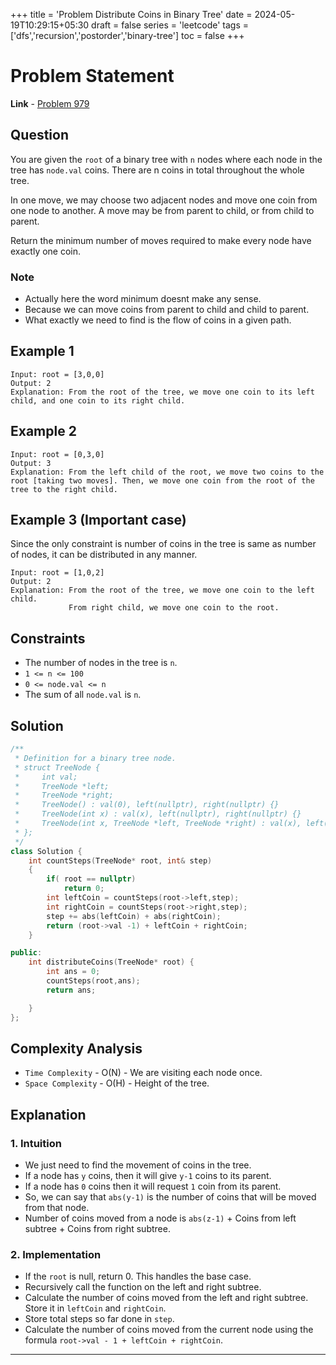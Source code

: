 +++
title = 'Problem Distribute Coins in Binary Tree'
date = 2024-05-19T10:29:15+05:30
draft = false
series = 'leetcode'
tags =['dfs','recursion','postorder','binary-tree']
toc = false
+++

# Problem Statement

**Link** - [Problem 979](https://leetcode.com/problems/distribute-coins-in-binary-tree/description/)

## Question

You are given the `root` of a binary tree with `n` nodes where each node in the tree has `node.val` coins. There are n coins in total throughout the whole tree.

In one move, we may choose two adjacent nodes and move one coin from one node to another. A move may be from parent to child, or from child to parent.

Return the minimum number of moves required to make every node have exactly one coin.

### Note

- Actually here the word minimum doesnt make any sense.
- Because we can move coins from parent to child and child to parent.
- What exactly we need to find is the flow of coins in a given path.

## Example 1

```text
Input: root = [3,0,0]
Output: 2
Explanation: From the root of the tree, we move one coin to its left child, and one coin to its right child.
```

## Example 2

```text
Input: root = [0,3,0]
Output: 3
Explanation: From the left child of the root, we move two coins to the root [taking two moves]. Then, we move one coin from the root of the tree to the right child.
```

## Example 3 (Important case)

Since the only constraint is number of coins in the tree is same as number of nodes, it can be distributed in any manner.

```text
Input: root = [1,0,2]
Output: 2
Explanation: From the root of the tree, we move one coin to the left child.
             From right child, we move one coin to the root.
```

## Constraints

- The number of nodes in the tree is `n`.
- `1 <= n <= 100`
- `0 <= node.val <= n`
- The sum of all `node.val` is `n`.

## Solution

```cpp
/**
 * Definition for a binary tree node.
 * struct TreeNode {
 *     int val;
 *     TreeNode *left;
 *     TreeNode *right;
 *     TreeNode() : val(0), left(nullptr), right(nullptr) {}
 *     TreeNode(int x) : val(x), left(nullptr), right(nullptr) {}
 *     TreeNode(int x, TreeNode *left, TreeNode *right) : val(x), left(left), right(right) {}
 * };
 */
class Solution {
    int countSteps(TreeNode* root, int& step)
    {
        if( root == nullptr)
            return 0;
        int leftCoin = countSteps(root->left,step);
        int rightCoin = countSteps(root->right,step);
        step += abs(leftCoin) + abs(rightCoin);
        return (root->val -1) + leftCoin + rightCoin;
    }

public:
    int distributeCoins(TreeNode* root) {
        int ans = 0;
        countSteps(root,ans);
        return ans;

    }
};
```

## Complexity Analysis

- `Time Complexity` - O(N) - We are visiting each node once.
- `Space Complexity` - O(H) - Height of the tree.

## Explanation

### 1. Intuition

- We just need to find the movement of coins in the tree.
- If a node has `y` coins, then it will give `y-1` coins to its parent.
- If a node has `0` coins then it will request `1` coin from its parent.
- So, we can say that `abs(y-1)` is the number of coins that will be moved from that node.
- Number of coins moved from a node is `abs(z-1)` + Coins from left subtree + Coins from right subtree.

### 2. Implementation

- If the `root` is null, return 0. This handles the base case.
- Recursively call the function on the left and right subtree.
- Calculate the number of coins moved from the left and right subtree. Store it in `leftCoin` and `rightCoin`.
- Store total steps so far done in `step`.
- Calculate the number of coins moved from the current node using the formula `root->val - 1 + leftCoin + rightCoin`.

---
